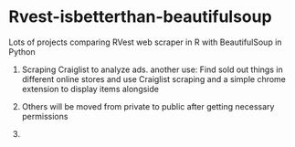 # Rvest-isbetterthan-beautifulsoup
Lots of projects comparing RVest web scraper in R with BeautifulSoup in Python

1. Scraping Craiglist to analyze ads.  another use:   Find sold out things in different online stores and use Craiglist scraping and a simple chrome extension to display items alongside

2.  Others will be moved from private to public after getting necessary permissions
3.  
